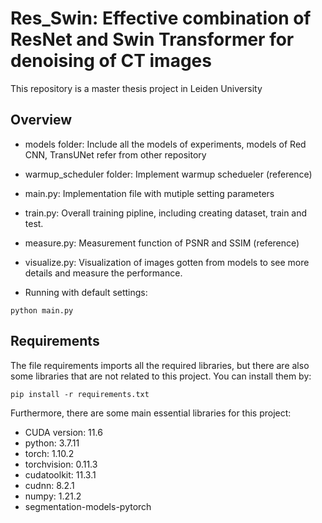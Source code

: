 # Res_Swin: Effective combination of ResNet and Swin Transformer for denoising of CT images

This repository is a master thesis project in Leiden University
## Overview

- models folder: Include all the models of experiments, models of Red CNN, TransUNet refer from other repository

- warmup_scheduler folder: Implement warmup schedueler (reference)

- main.py: Implementation file with mutiple setting parameters

- train.py: Overall training pipline, including creating dataset, train and test.

- measure.py: Measurement function of PSNR and SSIM (reference)

- visualize.py: Visualization of images gotten from models to see more details and measure the performance.

- Running with default settings:
```
python main.py
```

## Requirements
The file requirements imports all the required libraries, but there are also some libraries that are not related to this project. You can install them by:
```
pip install -r requirements.txt
```
Furthermore, there are some main essential libraries for this project:
- CUDA version: 11.6
- python: 3.7.11
- torch: 1.10.2
- torchvision: 0.11.3
- cudatoolkit: 11.3.1
- cudnn: 8.2.1
- numpy: 1.21.2
- segmentation-models-pytorch
